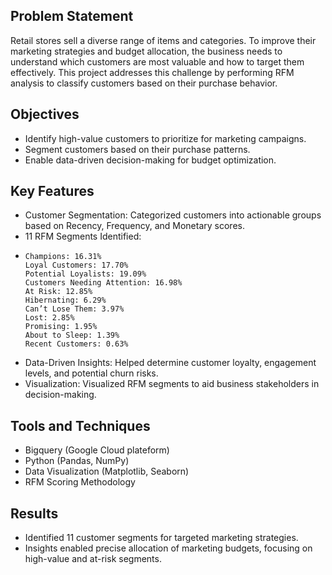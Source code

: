 ## Problem Statement
Retail stores sell a diverse range of items and categories. To improve their marketing strategies and budget allocation, the business needs to understand which customers are most valuable and how to target them effectively. 
This project addresses this challenge by performing RFM analysis to classify customers based on their purchase behavior.

## Objectives
  - Identify high-value customers to prioritize for marketing campaigns.
  - Segment customers based on their purchase patterns.
  - Enable data-driven decision-making for budget optimization.
## Key Features
  - Customer Segmentation: Categorized customers into actionable groups based on Recency, Frequency, and Monetary scores.
  - 11 RFM Segments Identified:
  -     Champions: 16.31%
        Loyal Customers: 17.70%
        Potential Loyalists: 19.09%
        Customers Needing Attention: 16.98%
        At Risk: 12.85%
        Hibernating: 6.29%
        Can’t Lose Them: 3.97%
        Lost: 2.85%
        Promising: 1.95%
        About to Sleep: 1.39%
        Recent Customers: 0.63%
  - Data-Driven Insights: Helped determine customer loyalty, engagement levels, and potential churn risks.
  - Visualization: Visualized RFM segments to aid business stakeholders in decision-making.
## Tools and Techniques
  - Bigquery (Google Cloud plateform)
  - Python (Pandas, NumPy)
  - Data Visualization (Matplotlib, Seaborn)
  - RFM Scoring Methodology
## Results
  - Identified 11 customer segments for targeted marketing strategies.
  - Insights enabled precise allocation of marketing budgets, focusing on high-value and at-risk segments.
